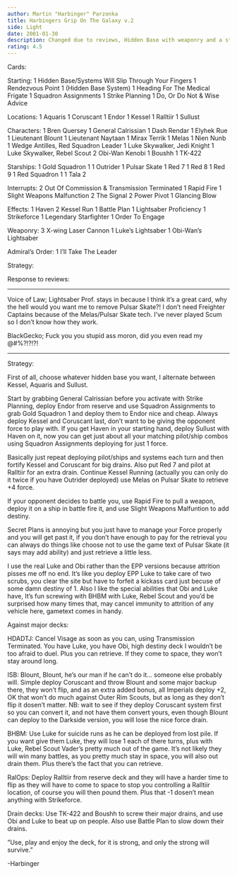 ```yaml
---
author: Martin "Harbinger" Parzonka
title: Harbingers Grip On The Galaxy v.2
side: Light
date: 2001-01-30
description: Changed due to reviews, Hidden Base with weaponry and a strikeforce.
rating: 4.5
---
```

Cards: 


Starting:
	 1 Hidden Base/Systems Will Slip Through Your Fingers
	 1 Rendezvous Point
	 1 (Hidden Base System)
	 1 Heading For The Medical Frigate
	 1 Squadron Assignments
	 1 Strike Planning
	 1 Do, Or Do Not & Wise Advice

Locations:
	 1 Aquaris
	 1 Coruscant
	 1 Endor
	 1 Kessel
	 1 Ralltiir
	 1 Sullust


Characters:
	 1 Bren Quersey
	 1 General Calrissian
	 1 Dash Rendar
	 1 Elyhek Rue
	 1 Lieutenant Blount
	 1 Lieutenant Naytaan
	 1 Mirax Terrik
	 1 Melas
	 1 Nien Nunb
	 1 Wedge Antilles, Red Squadron Leader
	 1 Luke Skywalker, Jedi Knight
	 1 Luke Skywalker, Rebel Scout
	 2 Obi-Wan Kenobi
	 1 Boushh
	 1 TK-422


Starships:
	 1 Gold Squadron 1
	 1 Outrider
	 1 Pulsar Skate
	 1 Red 7
	 1 Red 8
	 1 Red 9
	 1 Red Squadron 1
	 1 Tala 2


Interrupts:
	 2 Out Of Commission & Transmission Terminated
	 1 Rapid Fire
	 1 Slight Weapons Malfunction
	 2 The Signal
	 2 Power Pivot
	 1 Glancing Blow

Effects:
	 1 Haven
	 2 Kessel Run
	 1 Battle Plan
	 1 Lightsaber Proficiency
	 1 Strikeforce
	 1 Legendary Starfighter
	 1 Order To Engage


Weaponry:
	 3 X-wing Laser Cannon
	 1 Luke’s Lightsaber
	 1 Obi-Wan’s Lightsaber


Admiral’s Order:
	 1 I’ll Take The Leader 

Strategy: 

Response to reviews:
-----------------------------------
Voice of Law; Lightsaber Prof. stays in because I think it’s a great card, why the hell would you want me to remove Pulsar Skate?! I don’t need Freighter Captains because of the Melas/Pulsar Skate tech. I’ve never played Scum so I don’t know how they work.

BlackGecko; Fuck you you stupid ass moron, did you even read my @#$%ing strategy you goddamn dip@#$%?!?!?!
-----------------------------------

Strategy:

First of all, choose whatever hidden base you want, I alternate between Kessel, Aquaris and Sullust.

Start by grabbing General Calrissian before you activate with Strike Planning, deploy Endor from reserve and use Squadron Assignments to grab Gold Squadron 1 and deploy them to Endor nice and cheap. Always deploy Kessel and Coruscant last, don’t want to be giving the opponent force to play with. If you get Haven in your starting hand, deploy Sullust with Haven on it, now you can get just about all your matching pilot/ship combos using Squadron Assignments deploying for just 1 force.

Basically just repeat deploying pilot/ships and systems each turn and then fortify Kessel and Coruscant for big drains. Also put Red 7 and pilot at Ralltiir for an extra drain. Continue Kessel Running (actually you can only do it twice if you have Outrider deployed) use Melas on Pulsar Skate to retrieve +4 force.

If your opponent decides to battle you, use Rapid Fire to pull a weapon, deploy it on a ship in battle fire it, and use Slight Weapons Malfuntion to add destiny.

Secret Plans is annoying but you just have to manage your Force properly and you will get past it, if you don’t have enough to pay for the retrieval you can always do things like choose not to use the game text of Pulsar Skate (it says may add ability) and just retrieve a little less.

I use the real Luke and Obi rather than the EPP versions because attrition pisses me off no end. It’s like you deploy EPP Luke to take care of two scrubs, you clear the site but have to forfeit a kickass card just becuse of some damn destiny of 1. Also I like the special abilities that Obi and Luke have, It’s fun screwing with BHBM with Luke, Rebel Scout and you’d be surprised how many times that, may cancel immunity to attrition of any vehicle here, gametext comes in handy.

Against major decks:

HDADTJ: Cancel Visage as soon as you can, using Transmission Terminated.  You have Luke, you have Obi, high destiny deck I wouldn’t be too afraid to duel. Plus you can retrieve. If they come to space, they won’t stay around long.

ISB: Blount, Blount, he’s our man if he can’t do it... someone else probably will. Simple deploy Coruscant and throw Blount and some major backup there, they won’t flip, and as an extra added bonus, all Imperials deploy +2, OK that won’t do much against Outer Rim Scouts, but as long as they don’t flip it dosen’t matter. NB: wait to see if they deploy Coruscant system first so you can convert it, and not have them convert yours, even though Blount can deploy to the Darkside version, you will lose the nice force drain.

BHBM: Use Luke for suicide runs as he can be deployed from lost pile. If you want give them Luke, they will lose 1 each of there turns, plus with Luke, Rebel Scout Vader’s pretty much out of the game. It’s not likely they will win many battles, as you pretty much stay in space, you will also out drain them. Plus there’s the fact that you can retrieve.

RalOps: Deploy Ralltiir from reserve deck and they will have a harder time to flip as they will have to come to space to stop you controlling a Ralltiir location, of course you will then pound them. Plus that -1 dosen’t mean anything with Strikeforce.

Drain decks: Use TK-422 and Boushh to screw their major drains, and use Obi and Luke to beat up on people. Also use Battle Plan to slow down their drains.

”Use, play and enjoy the deck, for it is strong, and only the strong will survive.”
-Harbinger
